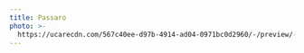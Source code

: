 ```yaml
---
title: Passaro
photo: >-
  https://ucarecdn.com/567c40ee-d97b-4914-ad04-0971bc0d2960/-/preview/-/enhance/50/-/sharp/10/
---
```


